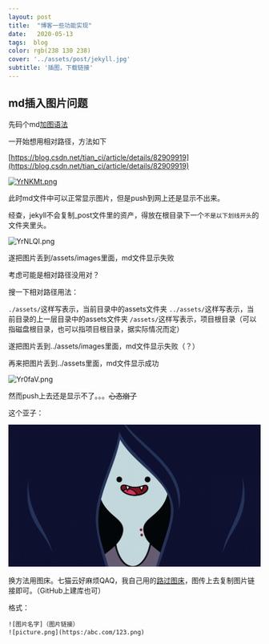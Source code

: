 ```yaml
---
layout: post
title:  "博客一些功能实现"
date:   2020-05-13 
tags:  blog
color: rgb(238 130 238)
cover: '../assets/post/jekyll.jpg'
subtitle: '插图，下载链接'
---
```




## md插入图片问题

先码个md[加图语法](https://www.jianshu.com/p/280c6a6f2594)

一开始想用相对路径，方法如下

[https://blog.csdn.net/tian_ci/article/details/82909919](https://blog.csdn.net/tian_ci/article/details/82909919)

[![YrNKMt.png](https://s1.ax1x.com/2020/05/15/YrNKMt.png)](https://imgchr.com/i/YrNKMt)

此时md文件中可以正常显示图片，但是push到网上还是显示不出来。

经查，jekyll不会复制_post文件里的资产，得放在根目录下一个`不是以下划线开头`的文件夹里头。

![YrNLQI.png](https://s1.ax1x.com/2020/05/15/YrNLQI.png)

遂把图片丢到/assets/images里面，md文件显示失败

考虑可能是相对路径没用对？

搜一下相对路径用法：

`./assets/`这样写表示，当前目录中的assets文件夹
`../assets/`这样写表示，当前目录的上一层目录中的assets文件夹
`/assets/`这样写表示，项目根目录（可以指磁盘根目录，也可以指项目根目录，据实际情况而定）



遂把图片丢到../assets/images里面，md文件显示失败（？）

再来把图片丢到../assets里面，md文件显示成功

![Yr0faV.png](https://s1.ax1x.com/2020/05/15/Yr0faV.png)

然而push上去还是显示不了。。。~~心态崩了~~

这个亚子：

![test1](../assets/test1.png)

换方法用图床。七猫云好麻烦QAQ，我自己用的[路过图床](https://imgchr.com/)，图传上去复制图片链接即可。（GitHub上建库也可）

格式：

```
![图片名字]（图片链接）
![picture.png](https:/abc.com/123.png)
```

